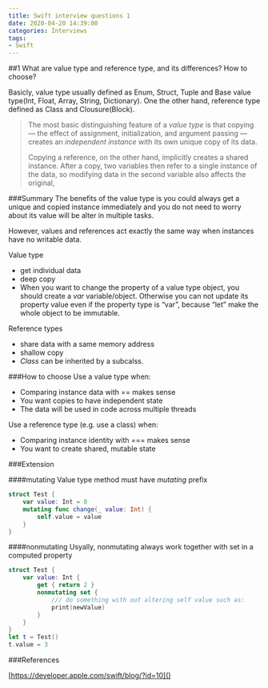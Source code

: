 ```yaml
---
title: Swift interview questions 1
date: 2020-04-20 14:39:00
categories: Interviews
tags: 
- Swift
---
```


##1 What are value type and reference type, and its differences? How to choose?

Basicly, value type usually defined as Enum, Struct, Tuple and Base value type(Int, Float, Array, String, Dictionary). One the other hand, reference type defined as Class and Clousure(Block).

> The most basic distinguishing feature of a *value type* is that copying — the effect of assignment, initialization, and argument passing — creates an *independent instance* with its own unique copy of its data.
>
> Copying a reference, on the other hand, implicitly creates a shared instance. After a copy, two variables then refer to a single instance of the data, so modifying data in the second variable also affects the original,

<!-- more -->

###Summary
The benefits of the value type is you could always get a unique and copied instance immediately and you do not need to worry about its value will be alter in multiple tasks.

However, values and references act exactly the same way when instances have no writable data.

Value type

- get individual data 
- deep copy
- When you want to change the property of a value type object, you should create a *var* variable/object. Otherwise you can not update its property value even if the property type is “var”, because “let” make the whole object to be immutable.

Reference types

- share data with a same memory address 
- shallow copy
- *Class* can be inherited by a subcalss.

###How to choose
Use a value type when:

- Comparing instance data with == makes sense
- You want copies to have independent state
- The data will be used in code across multiple threads

Use a reference type (e.g. use a class) when:

- Comparing instance identity with === makes sense
- You want to create shared, mutable state

###Extension

####mutating
Value type method must have *mutating* prefix

```swift
struct Test {
    var value: Int = 0
    mutating func change(_ value: Int) {
        self.value = value
    }
}
```

####nonmutating
Usyally, nonmutating always work together with set in a computed property

```swift
struct Test {
    var value: Int {
        get { return 2 }
        nonmutating set {
            /// do something with out altering self value such as:
            print(newValue)
        }
    }
}
let t = Test()
t.value = 3
```


###References

[https://developer.apple.com/swift/blog/?id=10]()



